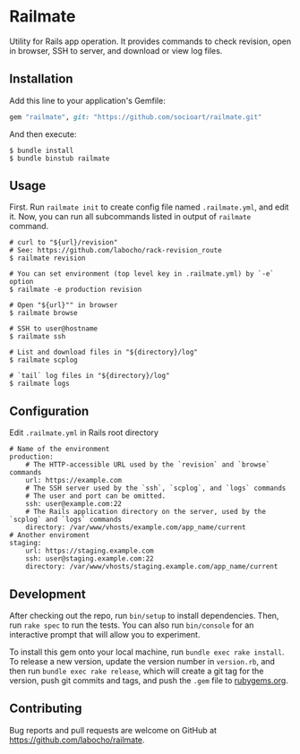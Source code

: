 # Railmate

Utility for Rails app operation. It provides commands to check revision, open in browser, SSH to server, and download or view log files.

## Installation

Add this line to your application's Gemfile:

```ruby
gem "railmate", git: "https://github.com/socioart/railmate.git"
```

And then execute:

    $ bundle install
    $ bundle binstub railmate

## Usage

First. Run `railmate init` to create config file named `.railmate.yml`, and edit it.
Now, you can run all subcommands listed in output of `railmate` command.

    # curl to "${url}/revision"
    # See: https://github.com/labocho/rack-revision_route
    $ railmate revision

    # You can set environment (top level key in .railmate.yml) by `-e` option
    $ railmate -e production revision

    # Open "${url}"" in browser
    $ railmate browse

    # SSH to user@hostname
    $ railmate ssh

    # List and download files in "${directory}/log"
    $ railmate scplog

    # `tail` log files in "${directory}/log"
    $ railmate logs

## Configuration

Edit `.railmate.yml` in Rails root directory

    # Name of the environment
    production:
        # The HTTP-accessible URL used by the `revision` and `browse` commands
        url: https://example.com
        # The SSH server used by the `ssh`, `scplog`, and `logs` commands
        # The user and port can be omitted.
        ssh: user@example.com:22
        # The Rails application directory on the server, used by the `scplog` and `logs` commands
        directory: /var/www/vhosts/example.com/app_name/current
    # Another enviroment
    staging:
        url: https://staging.example.com
        ssh: user@staging.example.com:22
        directory: /var/www/vhosts/staging.example.com/app_name/current

## Development

After checking out the repo, run `bin/setup` to install dependencies. Then, run `rake spec` to run the tests. You can also run `bin/console` for an interactive prompt that will allow you to experiment.

To install this gem onto your local machine, run `bundle exec rake install`. To release a new version, update the version number in `version.rb`, and then run `bundle exec rake release`, which will create a git tag for the version, push git commits and tags, and push the `.gem` file to [rubygems.org](https://rubygems.org).

## Contributing

Bug reports and pull requests are welcome on GitHub at https://github.com/labocho/railmate.

